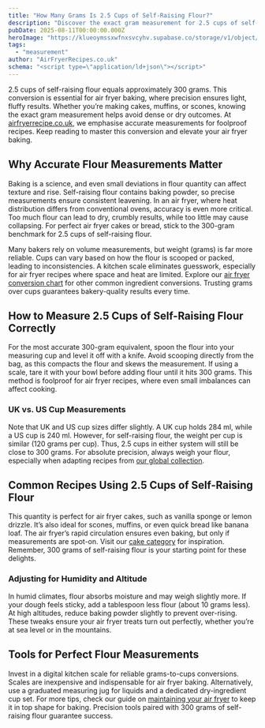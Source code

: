 ```yaml
---
title: "How Many Grams Is 2.5 Cups of Self-Raising Flour?"
description: "Discover the exact gram measurement for 2.5 cups of self-raising flour to perfect your air fryer baking with precision and ease."
pubDate: 2025-08-11T00:00:00.000Z
heroImage: "https://klueoymssxwfnxsvcyhv.supabase.co/storage/v1/object/public/md/how-many-grams-is-2-5-cups-of-self-raising-flour-9e9fdf6a.webp"
tags:
  - "measurement"
author: "AirFryerRecipes.co.uk"
schema: "<script type=\"application/ld+json\"></script>"
---
```


<p>2.5 cups of self-raising flour equals approximately 300 grams. This conversion is essential for air fryer baking, where precision ensures light, fluffy results. Whether you’re making cakes, muffins, or scones, knowing the exact gram measurement helps avoid dense or dry outcomes. At <a href=https://www.airfryerrecipe.co.uk>airfryerrecipe.co.uk</a>, we emphasise accurate measurements for foolproof recipes. Keep reading to master this conversion and elevate your air fryer baking.</p>

<h2>Why Accurate Flour Measurements Matter</h2>
<p>Baking is a science, and even small deviations in flour quantity can affect texture and rise. Self-raising flour contains baking powder, so precise measurements ensure consistent leavening. In an air fryer, where heat distribution differs from conventional ovens, accuracy is even more critical. Too much flour can lead to dry, crumbly results, while too little may cause collapsing. For perfect air fryer cakes or bread, stick to the 300-gram benchmark for 2.5 cups of self-raising flour.</p>

<p>Many bakers rely on volume measurements, but weight (grams) is far more reliable. Cups can vary based on how the flour is scooped or packed, leading to inconsistencies. A kitchen scale eliminates guesswork, especially for air fryer recipes where space and heat are limited. Explore our <a href=https://www.airfryerrecipe.co.uk/air-fryer-conversion-chart>air fryer conversion chart</a> for other common ingredient conversions. Trusting grams over cups guarantees bakery-quality results every time.</p>

<h2>How to Measure 2.5 Cups of Self-Raising Flour Correctly</h2>
<p>For the most accurate 300-gram equivalent, spoon the flour into your measuring cup and level it off with a knife. Avoid scooping directly from the bag, as this compacts the flour and skews the measurement. If using a scale, tare it with your bowl before adding flour until it hits 300 grams. This method is foolproof for air fryer recipes, where even small imbalances can affect cooking.</p>

<h3>UK vs. US Cup Measurements</h3>
<p>Note that UK and US cup sizes differ slightly. A UK cup holds 284 ml, while a US cup is 240 ml. However, for self-raising flour, the weight per cup is similar (120 grams per cup). Thus, 2.5 cups in either system will still be close to 300 grams. For absolute precision, always weigh your flour, especially when adapting recipes from <a href=https://www.airfryerrecipe.co.uk/recipes>our global collection</a>.</p>

<h2>Common Recipes Using 2.5 Cups of Self-Raising Flour</h2>
<p>This quantity is perfect for air fryer cakes, such as vanilla sponge or lemon drizzle. It’s also ideal for scones, muffins, or even quick bread like banana loaf. The air fryer’s rapid circulation ensures even baking, but only if measurements are spot-on. Visit our <a href=https://www.airfryerrecipe.co.uk/recipe-category/cakes>cake category</a> for inspiration. Remember, 300 grams of self-raising flour is your starting point for these delights.</p>

<h3>Adjusting for Humidity and Altitude</h3>
<p>In humid climates, flour absorbs moisture and may weigh slightly more. If your dough feels sticky, add a tablespoon less flour (about 10 grams less). At high altitudes, reduce baking powder slightly to prevent over-rising. These tweaks ensure your air fryer treats turn out perfectly, whether you’re at sea level or in the mountains.</p>

<h2>Tools for Perfect Flour Measurements</h2>
<p>Invest in a digital kitchen scale for reliable grams-to-cups conversions. Scales are inexpensive and indispensable for air fryer baking. Alternatively, use a graduated measuring jug for liquids and a dedicated dry-ingredient cup set. For more tips, check our guide on <a href=https://www.airfryerrecipe.co.uk/air-fryer-cleaner>maintaining your air fryer</a> to keep it in top shape for baking. Precision tools paired with 300 grams of self-raising flour guarantee success.</p>